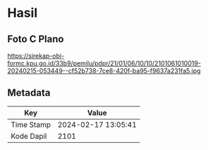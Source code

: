 # Hasil

## Foto C Plano

https://sirekap-obj-formc.kpu.go.id/33b9/pemilu/pdpr/21/01/06/10/10/2101061010019-20240215-053449--cf52b738-7ce8-420f-ba95-f9637a231fa5.jpg


## Metadata

| Key        | Value               |
| ---------- | ------------------- |
| Time Stamp | 2024-02-17 13:05:41 |
| Kode Dapil | 2101                |



